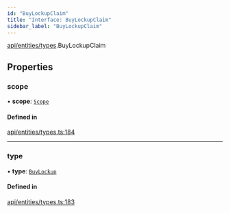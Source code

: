 ```yaml
---
id: "BuyLockupClaim"
title: "Interface: BuyLockupClaim"
sidebar_label: "BuyLockupClaim"
---
```


[api/entities/types](../../../../../modules/API/Entities/Types/Types.md).BuyLockupClaim

## Properties

### scope

• **scope**: [`Scope`](../Scope/Scope.md)

#### Defined in

[api/entities/types.ts:184](https://github.com/PolymeshAssociation/polymesh-sdk/blob/5b946f904/src/api/entities/types.ts#L184)

___

### type

• **type**: [`BuyLockup`](../../../../../enums/API/Entities/Types/ClaimType/ClaimType.md#buylockup)

#### Defined in

[api/entities/types.ts:183](https://github.com/PolymeshAssociation/polymesh-sdk/blob/5b946f904/src/api/entities/types.ts#L183)
